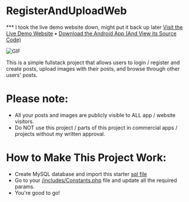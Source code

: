 # RegisterAndUploadWeb
*** I took the live demo website down, might put it back up later
[Visit the Live Demo Website](http://13.57.227.94/Demos/RegisterAndUpload/feed.php) • [Download the Android App (And View its Source Code)](https://github.com/5haw4/RegisterAndUploadAndroid)

![GIF](https://github.com/5haw4/RegisterAndUploadWeb/blob/master/regiaterAndUploadWeb.gif)


This is a simple fullstack project that allows users to login / register and create posts, upload images with their posts, and browse through other users' posts.
 
 # Please note:
- All your posts and images are publicly visible to ALL app / website visitors.
- Do NOT use this project / parts of this project in commercial apps / projects without my written approval.
 
# How to Make This Project Work:
- Create MySQL database and import this starter [sql file](https://raw.githubusercontent.com/5haw4/RegisterAndUploadWeb/master/register_and_upload.sql)
- Go to your [/includes/Constants.php](https://github.com/5haw4/RegisterAndUploadWeb/blob/master/RegisterAndUpload/includes/Constants.php) file and update all the required params.
- You're good to go!
